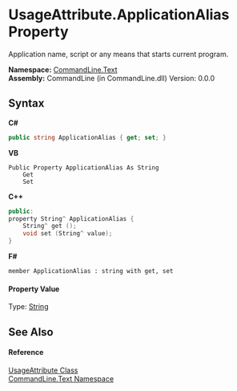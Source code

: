 # UsageAttribute.ApplicationAlias Property 
 

Application name, script or any means that starts current program.

**Namespace:**&nbsp;<a href="N_CommandLine_Text">CommandLine.Text</a><br />**Assembly:**&nbsp;CommandLine (in CommandLine.dll) Version: 0.0.0

## Syntax

**C#**<br />
``` C#
public string ApplicationAlias { get; set; }
```

**VB**<br />
``` VB
Public Property ApplicationAlias As String
	Get
	Set
```

**C++**<br />
``` C++
public:
property String^ ApplicationAlias {
	String^ get ();
	void set (String^ value);
}
```

**F#**<br />
``` F#
member ApplicationAlias : string with get, set

```


#### Property Value
Type: <a href="https://docs.microsoft.com/dotnet/api/system.string" target="_blank">String</a>

## See Also


#### Reference
<a href="T_CommandLine_Text_UsageAttribute">UsageAttribute Class</a><br /><a href="N_CommandLine_Text">CommandLine.Text Namespace</a><br />